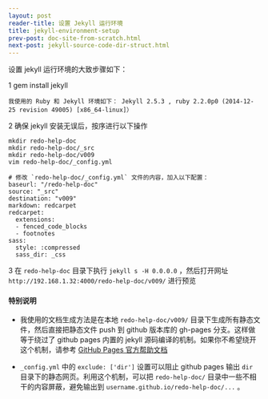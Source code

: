 ```yaml
---
layout: post
reader-title: 设置 Jekyll 运行环境
title: jekyll-environment-setup
prev-post: doc-site-from-scratch.html
next-post: jekyll-source-code-dir-struct.html
---
```


设置 jekyll 运行环境的大致步骤如下：

1 gem install jekyll

    我使用的 Ruby 和 Jekyll 环境如下： Jekyll 2.5.3 , ruby 2.2.0p0 (2014-12-25 revision 49005) [x86_64-linux]）

2 确保 jekyll 安装无误后，按序进行以下操作

```
mkdir redo-help-doc
mkdir redo-help-doc/_src
mkdir redo-help-doc/v009
vim redo-help-doc/_config.yml

# 修改 `redo-help-doc/_config.yml` 文件的内容，加入以下配置：
baseurl: "/redo-help-doc"
source: "_src"
destination: "v009"
markdown: redcarpet
redcarpet:
  extensions:
  - fenced_code_blocks
  - footnotes
sass:
  style: :compressed
  sass_dir: _css
```

3 在 `redo-help-doc` 目录下执行 `jekyll s -H 0.0.0.0` ，然后打开网址 `http://192.168.1.32:4000/redo-help-doc/v009/` 进行预览

#### 特别说明

* 我使用的文档生成方法是在本地 `redo-help-doc/v009/` 目录下生成所有静态文件，然后直接把静态文件 push 到 github 版本库的 gh-pages 分支。这样做等于绕过了 github pages 内置的 jekyll 源码编译的机制。如果你不希望绕开这个机制，请参考 [GitHub Pages 官方帮助文档](https://help.github.com/articles/using-jekyll-with-pages/)

* `_config.yml` 中的 `exclude: ['dir']` 设置可以阻止 github pages 输出 `dir` 目录下的静态网页。利用这个机制，可以把 `redo-help-doc/` 目录中一些不相干的内容屏蔽，避免输出到 `username.github.io/redo-help-doc/...` 。

